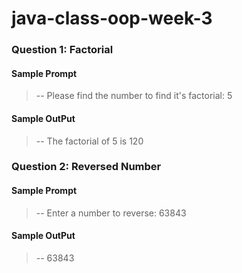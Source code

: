 # java-class-oop-week-3

### Question 1: Factorial

#### Sample Prompt

> -- Please find the number to find it's factorial: 5

#### Sample OutPut

> -- The factorial of 5 is 120

### Question 2: Reversed Number

#### Sample Prompt

> -- Enter a number to reverse: 63843

#### Sample OutPut

> -- 63843
